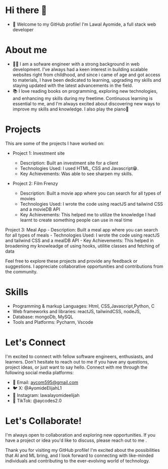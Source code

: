 # Hi there 👋
- 👋 Welcome to my GitHub profile! I'm Lawal Ayomide, a full stack web developer
# About me
- 👨‍💻 I am a sofware engineer with a strong background in web development. I've always had a keen interest in building scalable websites right from childhood, and since i came of age and got access to materials, I have been dedicated to learning, upgrading my skills and staying updated with the latest advancements in the field.
- 📚 I love reading books on programming, exploring new technologies, and enhancing my skills during my freetime. Continuous learning is essential to me, and I'm always excited about discovering new ways to improve my skills and knowledge. I also play the piano🎹
# Projects
This are some of the projects I have worked on:
- Project 1: Investment site
    - Description: Built an investment site for a client
    - Technologies Used: I used HTML, CSS and Javascript😁.
    - Key Achievements: Was able to see sharpen my skills.

 

- Project 2: Film Frenzy
    - Description: Built a movie app where you can search for all types of movies
    - Technologies Used: I wrote the code using reactJS and tailwind CSS and a movieDB API
    - Key Achievements: This helped me to utilize the knowledge I had learnt to create something people can use in real time

Project 3: Meal App
    - Description: Built a meal app where you can search for all types of meals
    - Technologies Used: I wrote the code using reactJS and tailwind CSS and a mealDB API
    - Key Achievements: This helped in broadening my knowleadge of using hooks, utilitie classes and fetching of data


Feel free to explore these projects and provide any feedback or suggestions. I appreciate collaborative opportunities and contributions from the community.

# Skills
- Programming & markup Languages: Html, CSS,Javascript,Python, C
- Web frameworks and libraries: reactJS, tailwindCSS, nodeJS,
- Database: mongoDb, MySQL
- Tools and Platforms: Pycharm, Vscode

# Let's Connect
I'm excited to connect with fellow software engineers, enthusiasts, and learners. Don't hesitate to reach out to me if you have any questions, project ideas, or just want to say hello. 
Connect with me through the following social media platforms:
- 📧 Email: aycom595@gmail.com
- 🐦 X: @AyomideElijahL1
- 📸 Instagram: lawalayomideelijah
- 🎵 TikTok: @aycodes2.0

# Let's Collaborate!
I'm always open to collaboration and exploring new opportunities. If you have a project or idea you'd like to discuss, please reach out to me .

Thank you for visiting my GitHub profile! I'm excited about the possibilities that AI and ML bring, and I look forward to connecting with like-minded individuals and contributing to the ever-evolving world of technology.










<!---
Aycodez/Aycodez is a ✨ special ✨ repository because its `README.md` (this file) appears on your GitHub profile.
You can click the Preview link to take a look at your changes.
--->
